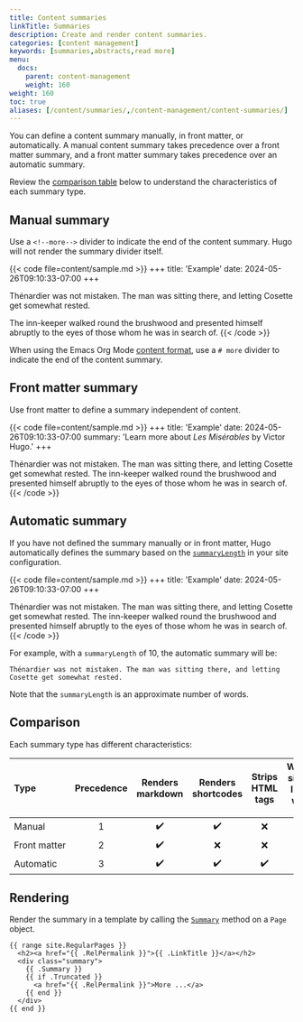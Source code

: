 ```yaml
---
title: Content summaries
linkTitle: Summaries
description: Create and render content summaries.
categories: [content management]
keywords: [summaries,abstracts,read more]
menu:
  docs:
    parent: content-management
    weight: 160
weight: 160
toc: true
aliases: [/content/summaries/,/content-management/content-summaries/]
---
```


<!-- Do not remove the manual summary divider below. -->
<!-- If you do, you will break its first literal usage on this page. -->
<!--more-->

You can define a content summary manually, in front matter, or automatically. A manual content summary takes precedence over a front matter summary, and a front matter summary takes precedence over an automatic summary.

Review the [comparison table](#comparison) below to understand the characteristics of each summary type.

## Manual summary

Use a `<!--more-->` divider to indicate the end of the content summary. Hugo will not render the summary divider itself.

{{< code file=content/sample.md >}}
+++
title: 'Example'
date: 2024-05-26T09:10:33-07:00
+++

Thénardier was not mistaken. The man was sitting there, and letting
Cosette get somewhat rested.

<!--more-->

The inn-keeper walked round the brushwood and presented himself
abruptly to the eyes of those whom he was in search of.
{{< /code >}}

When using the Emacs Org Mode [content format], use a `# more` divider to indicate the end of the content summary.

[content format]: /content-management/formats/

## Front matter summary

Use front matter to define a summary independent of content.

{{< code file=content/sample.md >}}
+++
title: 'Example'
date: 2024-05-26T09:10:33-07:00
summary: 'Learn more about _Les Misérables_ by Victor Hugo.'
+++

Thénardier was not mistaken. The man was sitting there, and letting
Cosette get somewhat rested. The inn-keeper walked round the
brushwood and presented himself abruptly to the eyes of those whom
he was in search of.
{{< /code >}}

## Automatic summary

If you have not defined the summary manually or in front matter, Hugo automatically defines the summary based on the [`summaryLength`] in your site configuration.

[`summaryLength`]: /getting-started/configuration/#summarylength

{{< code file=content/sample.md >}}
+++
title: 'Example'
date: 2024-05-26T09:10:33-07:00
+++

Thénardier was not mistaken. The man was sitting there, and letting
Cosette get somewhat rested. The inn-keeper walked round the
brushwood and presented himself abruptly to the eyes of those whom
he was in search of.
{{< /code >}}

For example, with a `summaryLength` of 10, the automatic summary will be:

```text
Thénardier was not mistaken. The man was sitting there, and letting
Cosette get somewhat rested.
```

Note that the `summaryLength` is an approximate number of words.

## Comparison

Each summary type has different characteristics:

Type|Precedence|Renders markdown|Renders shortcodes|Strips HTML tags|Wraps single lines with `<p>`
:--|:-:|:-:|:-:|:-:|:-:
Manual|1|:heavy_check_mark:|:heavy_check_mark:|:x:|:heavy_check_mark:
Front&nbsp;matter|2|:heavy_check_mark:|:x:|:x:|:x:
Automatic|3|:heavy_check_mark:|:heavy_check_mark:|:heavy_check_mark:|:x:

## Rendering

Render the summary in a template by calling the [`Summary`] method on a `Page` object.

[`Summary`]: /methods/page/summary

```go-html-template
{{ range site.RegularPages }}
  <h2><a href="{{ .RelPermalink }}">{{ .LinkTitle }}</a></h2>
  <div class="summary">
    {{ .Summary }}
    {{ if .Truncated }}
      <a href="{{ .RelPermalink }}">More ...</a>
    {{ end }}
  </div>
{{ end }}
```
